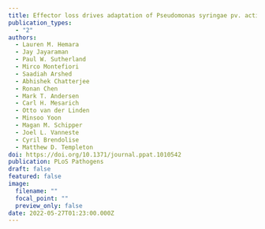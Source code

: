 ```yaml
---
title: Effector loss drives adaptation of Pseudomonas syringae pv. actinidiae biovar 3 to Actinidia arguta
publication_types:
  - "2"
authors:
  - Lauren M. Hemara
  - Jay Jayaraman
  - Paul W. Sutherland
  - Mirco Montefiori
  - Saadiah Arshed
  - Abhishek Chatterjee
  - Ronan Chen
  - Mark T. Andersen
  - Carl H. Mesarich
  - Otto van der Linden
  - Minsoo Yoon
  - Magan M. Schipper
  - Joel L. Vanneste
  - Cyril Brendolise
  - Matthew D. Templeton
doi: https://doi.org/10.1371/journal.ppat.1010542
publication: PLoS Pathogens
draft: false
featured: false
image:
  filename: ""
  focal_point: ""
  preview_only: false
date: 2022-05-27T01:23:00.000Z
---
```

